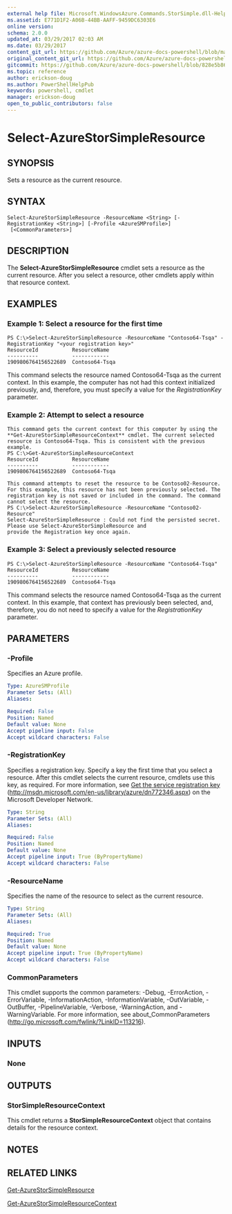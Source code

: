 ```yaml
---
external help file: Microsoft.WindowsAzure.Commands.StorSimple.dll-Help.xml
ms.assetid: E771D1F2-A06B-44BB-AAFF-9459DC6303E6
online version:
schema: 2.0.0
updated_at: 03/29/2017 02:03 AM
ms.date: 03/29/2017
content_git_url: https://github.com/Azure/azure-docs-powershell/blob/master/azureps-cmdlets-docs/ServiceManagement/Azure/v3.7.0/Select-AzureStorSimpleResource.md
original_content_git_url: https://github.com/Azure/azure-docs-powershell/blob/master/azureps-cmdlets-docs/ServiceManagement/Azure/v3.7.0/Select-AzureStorSimpleResource.md
gitcommit: https://github.com/Azure/azure-docs-powershell/blob/828e5b8648af6bdf3119ffe0cd409647f00de183
ms.topic: reference
author: erickson-doug
ms.author: PowerShellHelpPub
keywords: powershell, cmdlet
manager: erickson-doug
open_to_public_contributors: false
---
```


# Select-AzureStorSimpleResource

## SYNOPSIS
Sets a resource as the current resource.

## SYNTAX

```
Select-AzureStorSimpleResource -ResourceName <String> [-RegistrationKey <String>] [-Profile <AzureSMProfile>]
 [<CommonParameters>]
```

## DESCRIPTION
The **Select-AzureStorSimpleResource** cmdlet sets a resource as the current resource.
After you select a resource, other cmdlets apply within that resource context.

## EXAMPLES

### Example 1: Select a resource for the first time
```
PS C:\>Select-AzureStorSimpleResource -ResourceName "Contoso64-Tsqa" -RegistrationKey "<your registration key>"
ResourceId           ResourceName
----------           ------------
1909806764156522689  Contoso64-Tsqa
```

This command selects the resource named Contoso64-Tsqa as the current context.
In this example, the computer has not had this context initialized previously, and, therefore, you must specify a value for the *RegistrationKey* parameter.

### Example 2: Attempt to select a resource
```
This command gets the current context for this computer by using the **Get-AzureStorSimpleResourceContext** cmdlet. The current selected resource is Contoso64-Tsqa. This is consistent with the previous example. 
PS C:\>Get-AzureStorSimpleResourceContext
ResourceId           ResourceName
----------           ------------
1909806764156522689  Contoso64-Tsqa 

This command attempts to reset the resource to be Contoso02-Resource. For this example, this resource has not been previously selected. The registration key is not saved or included in the command. The command cannot select the resource. 
PS C:\>Select-AzureStorSimpleResource -ResourceName "Contoso02-Resource"
Select-AzureStorSimpleResource : Could not find the persisted secret. Please use Select-AzureStorSimpleResource and
provide the Registration key once again.
```

### Example 3: Select a previously selected resource
```
PS C:\>Select-AzureStorSimpleResource -ResourceName "Contoso64-Tsqa"
ResourceId           ResourceName
----------           ------------
1909806764156522689  Contoso64-Tsqa
```

This command selects the resource named Contoso64-Tsqa as the current context.
In this example, that context has previously been selected, and, therefore, you do not need to specify a value for the *RegistrationKey* parameter.

## PARAMETERS

### -Profile
Specifies an Azure profile.

```yaml
Type: AzureSMProfile
Parameter Sets: (All)
Aliases: 

Required: False
Position: Named
Default value: None
Accept pipeline input: False
Accept wildcard characters: False
```

### -RegistrationKey
Specifies a registration key.
Specify a key the first time that you select a resource.
After this cmdlet selects the current resource, cmdlets use this key, as required.
For more information, see [Get the service registration key](http://msdn.microsoft.com/en-us/library/azure/dn772346.aspx)  (http://msdn.microsoft.com/en-us/library/azure/dn772346.aspx) on the Microsoft Developer Network.

```yaml
Type: String
Parameter Sets: (All)
Aliases: 

Required: False
Position: Named
Default value: None
Accept pipeline input: True (ByPropertyName)
Accept wildcard characters: False
```

### -ResourceName
Specifies the name of the resource to select as the current resource.

```yaml
Type: String
Parameter Sets: (All)
Aliases: 

Required: True
Position: Named
Default value: None
Accept pipeline input: True (ByPropertyName)
Accept wildcard characters: False
```

### CommonParameters
This cmdlet supports the common parameters: -Debug, -ErrorAction, -ErrorVariable, -InformationAction, -InformationVariable, -OutVariable, -OutBuffer, -PipelineVariable, -Verbose, -WarningAction, and -WarningVariable. For more information, see about_CommonParameters (http://go.microsoft.com/fwlink/?LinkID=113216).

## INPUTS

### None

## OUTPUTS

### StorSimpleResourceContext
This cmdlet returns a **StorSimpleResourceContext** object that contains details for the resource context.

## NOTES

## RELATED LINKS

[Get-AzureStorSimpleResource](./Get-AzureStorSimpleResource.md)

[Get-AzureStorSimpleResourceContext](./Get-AzureStorSimpleResourceContext.md)


